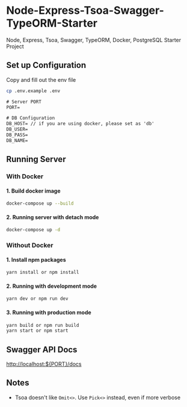 # Node-Express-Tsoa-Swagger-TypeORM-Starter

Node, Express, Tsoa, Swagger, TypeORM, Docker, PostgreSQL Starter Project

## Set up Configuration

Copy and fill out the env file

```sh
cp .env.example .env
```

```txt
# Server PORT
PORT=

# DB Configuration
DB_HOST= // if you are using docker, please set as 'db'
DB_USER=
DB_PASS=
DB_NAME=
```

## Running Server

### With Docker

#### 1. Build docker image

```sh
docker-compose up --build
```

#### 2. Running server with detach mode

```sh
docker-compose up -d
```

### Without Docker

#### 1. Install npm packages

```sh
yarn install or npm install
```

#### 2. Running with development mode

```sh
yarn dev or npm run dev
```

#### 3. Running with production mode

```sh
yarn build or npm run build
yarn start or npm start
```

## Swagger API Docs

<http://localhost:${PORT}/docs>

## Notes

- Tsoa doesn't like `Omit<>`. Use `Pick<>` instead, even if more verbose
